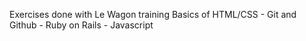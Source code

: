 Exercises done with Le Wagon training
Basics of HTML/CSS - Git and Github - Ruby on Rails - Javascript
